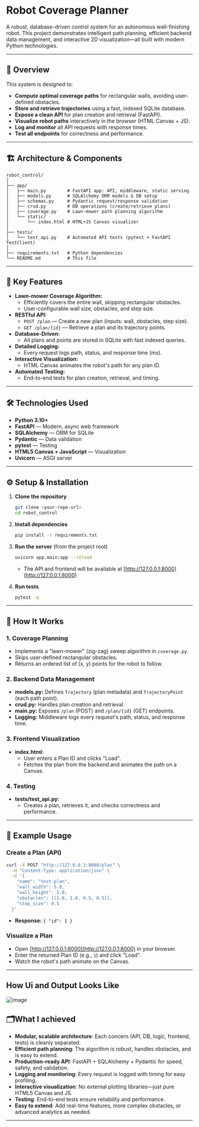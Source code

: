 # Robot Coverage Planner

A robust, database-driven control system for an autonomous wall-finishing robot. This project demonstrates intelligent path planning, efficient backend data management, and interactive 2D visualization—all built with modern Python technologies.

---

## 🚀 Overview

This system is designed to:
- **Compute optimal coverage paths** for rectangular walls, avoiding user-defined obstacles.
- **Store and retrieve trajectories** using a fast, indexed SQLite database.
- **Expose a clean API** for plan creation and retrieval (FastAPI).
- **Visualize robot paths** interactively in the browser (HTML Canvas + JS).
- **Log and monitor** all API requests with response times.
- **Test all endpoints** for correctness and performance.

---

## 🏗️ Architecture & Components

```
robot_control/
│
├── app/
│   ├── main.py        # FastAPI app: API, middleware, static serving
│   ├── models.py      # SQLAlchemy ORM models & DB setup
│   ├── schemas.py     # Pydantic request/response validation
│   ├── crud.py        # DB operations (create/retrieve plans)
│   ├── coverage.py    # Lawn-mower path planning algorithm
│   └── static/
│       └── index.html # HTML+JS Canvas visualizer
│
├── tests/
│   └── test_api.py    # Automated API tests (pytest + FastAPI TestClient)
│
├── requirements.txt   # Python dependencies
└── README.md          # This file
```

---

## 🧠 Key Features

- **Lawn-mower Coverage Algorithm:**
  - Efficiently covers the entire wall, skipping rectangular obstacles.
  - User-configurable wall size, obstacles, and step size.
- **RESTful API:**
  - `POST /plan` — Create a new plan (inputs: wall, obstacles, step size).
  - `GET /plan/{id}` — Retrieve a plan and its trajectory points.
- **Database-Driven:**
  - All plans and points are stored in SQLite with fast indexed queries.
- **Detailed Logging:**
  - Every request logs path, status, and response time (ms).
- **Interactive Visualization:**
  - HTML Canvas animates the robot's path for any plan ID.
- **Automated Testing:**
  - End-to-end tests for plan creation, retrieval, and timing.

---

## 🛠️ Technologies Used

- **Python 3.10+**
- **FastAPI** — Modern, async web framework
- **SQLAlchemy** — ORM for SQLite
- **Pydantic** — Data validation
- **pytest** — Testing
- **HTML5 Canvas + JavaScript** — Visualization
- **Uvicorn** — ASGI server

---

## ⚙️ Setup & Installation

1. **Clone the repository**
   ```bash
   git clone <your-repo-url>
   cd robot_control
   ```
2. **Install dependencies**
   ```bash
   pip install -r requirements.txt
   ```
3. **Run the server** (from the project root)
   ```bash
   uvicorn app.main:app --reload
   ```
   - The API and frontend will be available at [http://127.0.0.1:8000](http://127.0.0.1:8000)

4. **Run tests**
   ```bash
   pytest -q
   ```

---

## 🧩 How It Works

### 1. **Coverage Planning**
- Implements a "lawn-mower" (zig-zag) sweep algorithm in `coverage.py`.
- Skips user-defined rectangular obstacles.
- Returns an ordered list of (x, y) points for the robot to follow.

### 2. **Backend Data Management**
- **models.py:** Defines `Trajectory` (plan metadata) and `TrajectoryPoint` (each path point).
- **crud.py:** Handles plan creation and retrieval.
- **main.py:** Exposes `/plan` (POST) and `/plan/{id}` (GET) endpoints.
- **Logging:** Middleware logs every request's path, status, and response time.

### 3. **Frontend Visualization**
- **index.html:**
  - User enters a Plan ID and clicks "Load".
  - Fetches the plan from the backend and animates the path on a Canvas.

### 4. **Testing**
- **tests/test_api.py:**
  - Creates a plan, retrieves it, and checks correctness and performance.

---

## 📝 Example Usage

### **Create a Plan (API)**
```bash
curl -X POST "http://127.0.0.1:8000/plan" \
  -H "Content-Type: application/json" \
  -d '{
    "name": "test-plan",
    "wall_width": 5.0,
    "wall_height": 5.0,
    "obstacles": [[1.0, 1.0, 0.5, 0.5]],
    "step_size": 0.1
  }'
```
- **Response:** `{ "id": 1 }`

### **Visualize a Plan**
- Open [http://127.0.0.1:8000](http://127.0.0.1:8000) in your browser.
- Enter the returned Plan ID (e.g., `1`) and click "Load".
- Watch the robot's path animate on the Canvas.

---
## How Ui and Output Looks Like
![image](https://github.com/user-attachments/assets/26050890-062c-4fa5-81ba-e8336d2761cf)


## 🗂️What I achieved 

- **Modular, scalable architecture**: Each concern (API, DB, logic, frontend, tests) is cleanly separated.
- **Efficient path planning**: The algorithm is robust, handles obstacles, and is easy to extend.
- **Production-ready API**: FastAPI + SQLAlchemy + Pydantic for speed, safety, and validation.
- **Logging and monitoring**: Every request is logged with timing for easy profiling.
- **Interactive visualization**: No external plotting libraries—just pure HTML5 Canvas and JS.
- **Testing**: End-to-end tests ensure reliability and performance.
- **Easy to extend**: Add real-time features, more complex obstacles, or advanced analytics as needed.

---

